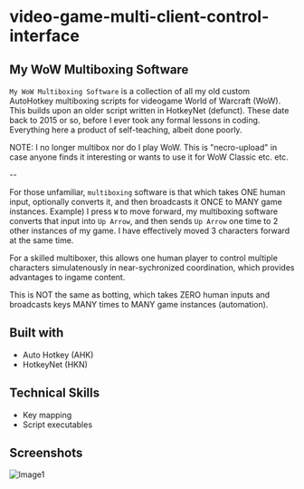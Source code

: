 # video-game-multi-client-control-interface
## My WoW Multiboxing Software

`My WoW Multiboxing Software` is a collection of all my old custom AutoHotkey multiboxing scripts for videogame World of Warcraft (WoW). This builds upon an older script written in HotkeyNet (defunct). These date back to 2015 or so, before I ever took any formal lessons in coding. Everything here a product of self-teaching, albeit done poorly.

NOTE: I no longer multibox nor do I play WoW. This is "necro-upload" in case anyone finds it interesting or wants to use it for WoW Classic etc. etc.

--

For those unfamiliar, `multiboxing` software is that which takes ONE human input, optionally converts it, and then broadcasts it ONCE to MANY game instances. Example) I press `W` to move forward, my multiboxing software converts that input into `Up Arrow`, and then sends `Up Arrow` one time to 2 other instances of my game. I have effectively moved 3 characters forward at the same time.

For a skilled multiboxer, this allows one human player to control multiple characters simulatenously in near-sychronized coordination, which provides advantages to ingame content.

This is NOT the same as botting, which takes ZERO human inputs and broadcasts keys MANY times to MANY game instances (automation).

## Built with
- Auto Hotkey (AHK)
- HotkeyNet (HKN)

## Technical Skills
- Key mapping
- Script executables

## Screenshots
![Image1](https://user-images.githubusercontent.com/74934154/145486951-07b6ac54-9cc3-497a-90c9-88f2816645fb.png)
